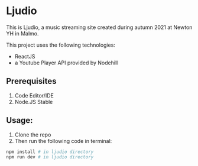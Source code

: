 # Ljudio

This is Ljudio, a music streaming site created during autumn 2021 at Newton YH in Malmo.

This project uses the following technologies:
- ReactJS
- a Youtube Player API provided by Nodehill

## Prerequisites
1. Code Editor/IDE
2. Node.JS Stable

## Usage:
1. Clone the repo
2. Then run the following code in terminal:

```bash
npm install # in ljudio directory
npm run dev # in ljudio directory
```
